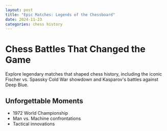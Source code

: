 ```yaml
---
layout: post
title: "Epic Matches: Legends of the Chessboard"
date: 2024-11-23
categories: chess history
---
```


# Chess Battles That Changed the Game

Explore legendary matches that shaped chess history, including the iconic Fischer vs. Spassky Cold War showdown and Kasparov's battles against Deep Blue.

## Unforgettable Moments
- 1972 World Championship
- Man vs. Machine confrontations
- Tactical innovations
